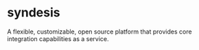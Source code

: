 # syndesis
A flexible, customizable, open source platform that provides core integration capabilities as a service.
